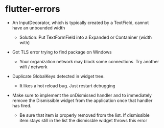# flutter-errors

- An InputDecorator, which is typically created by a TextField, cannot have an unbounded width
  - Solution: Put TextFormField into a Expanded or Contaniner (width with)
  
- Got TLS error trying to find package on Windows
  - Your organization network may block some connections. Try another wifi / network
  
- Duplicate GlobalKeys detected in widget tree.
  - It likes a hot reload bug. Just restart debugging 

- Make sure to implement the onDismissed handler and to immediately remove the Dismissible widget from the application once that handler has fired.
  - Be sure that item is properly removed from the list. If dismissible item stays still in the list the dismissble widget    throws this error

